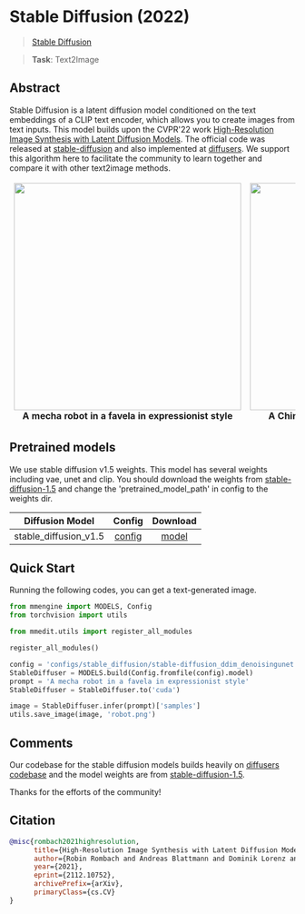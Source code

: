 # Stable Diffusion (2022)

> [Stable Diffusion](https://github.com/CompVis/stable-diffusion)

> **Task**: Text2Image

<!-- [ALGORITHM] -->

## Abstract

<!-- [ABSTRACT] -->

Stable Diffusion is a latent diffusion model conditioned on the text embeddings of a CLIP text encoder, which allows you to create images from text inputs. This model builds upon the CVPR'22 work [High-Resolution Image Synthesis with Latent Diffusion Models](https://ommer-lab.com/research/latent-diffusion-models/). The official code was released at [stable-diffusion](https://github.com/CompVis/stable-diffusion) and also implemented at [diffusers](https://github.com/huggingface/diffusers). We support this algorithm here to facilitate the community to learn together and compare it with other text2image methods.

<!-- [IMAGE] -->

<table align="center">
<thead>
  <tr>
    <td>
<div align="center">
  <img src="https://user-images.githubusercontent.com/12782558/209609229-8221c7cc-d5c9-44d5-a1af-c254b5a95fae.png" width="400"/>
  <br/>
  <b>A mecha robot in a favela in expressionist style</b>
</div></td>
    <td>
<div align="center">
  <img src="https://user-images.githubusercontent.com/12782558/210951970-a81e80c3-822e-4782-901e-db52e34b85a3.png" width="400"/>
  <br/>
  <b>A Chinese palace is beside a beautiful lake</b>
</div></td>
    <td>
<div align="center">
  <img src="https://user-images.githubusercontent.com/12782558/210952108-df82e5ad-6eb6-4948-8d22-3802299d1131.png" width="400"/>
  <br/>
  <b>A panda is having dinner in KFC</b>
</div></td>
  </tr>
</thead>
</table>

## Pretrained models

We use stable diffusion v1.5 weights. This model has several weights including vae, unet and clip. You should download the weights from [stable-diffusion-1.5](https://huggingface.co/runwayml/stable-diffusion-v1-5) and change the 'pretrained_model_path' in config to the weights dir.

|    Diffusion Model    |                       Config                       |                            Download                            |
| :-------------------: | :------------------------------------------------: | :------------------------------------------------------------: |
| stable_diffusion_v1.5 | [config](./stable-diffusion_ddim_denoisingunet.py) | [model](https://huggingface.co/runwayml/stable-diffusion-v1-5) |

## Quick Start

Running the following codes, you can get a text-generated image.

```python
from mmengine import MODELS, Config
from torchvision import utils

from mmedit.utils import register_all_modules

register_all_modules()

config = 'configs/stable_diffusion/stable-diffusion_ddim_denoisingunet.py'
StableDiffuser = MODELS.build(Config.fromfile(config).model)
prompt = 'A mecha robot in a favela in expressionist style'
StableDiffuser = StableDiffuser.to('cuda')

image = StableDiffuser.infer(prompt)['samples']
utils.save_image(image, 'robot.png')
```

## Comments

Our codebase for the stable diffusion models builds heavily on [diffusers codebase](https://github.com/huggingface/diffusers) and the model weights are from [stable-diffusion-1.5](https://huggingface.co/runwayml/stable-diffusion-v1-5).

Thanks for the efforts of the community!

## Citation

```bibtex
@misc{rombach2021highresolution,
      title={High-Resolution Image Synthesis with Latent Diffusion Models},
      author={Robin Rombach and Andreas Blattmann and Dominik Lorenz and Patrick Esser and Björn Ommer},
      year={2021},
      eprint={2112.10752},
      archivePrefix={arXiv},
      primaryClass={cs.CV}
}
```
